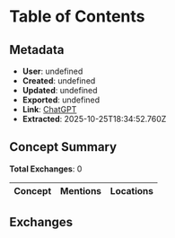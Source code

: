 # Table of Contents

## Metadata

- **User**: undefined
- **Created**: undefined
- **Updated**: undefined
- **Exported**: undefined
- **Link**: [ChatGPT](undefined)
- **Extracted**: 2025-10-25T18:34:52.760Z

## Concept Summary

**Total Exchanges**: 0

| Concept | Mentions | Locations |
|---------|----------|----------|

## Exchanges

